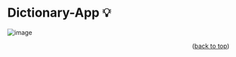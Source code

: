 # Dictionary-App 💡
<a name="readme-top"></a>

![image](https://github.com/Hager-elhwarii/Dictionary-App/assets/80959882/aa3a2d2b-019f-469d-894a-0b127e01198b)

<p align="right">(<a href="#readme-top">back to top</a>)</p>
